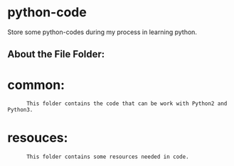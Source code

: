 # python-code
Store some python-codes during my process in learning python.

## About the File Folder:
# common:
          This folder contains the code that can be work with Python2 and Python3.
 
# resouces:
          This folder contains some resources needed in code.
